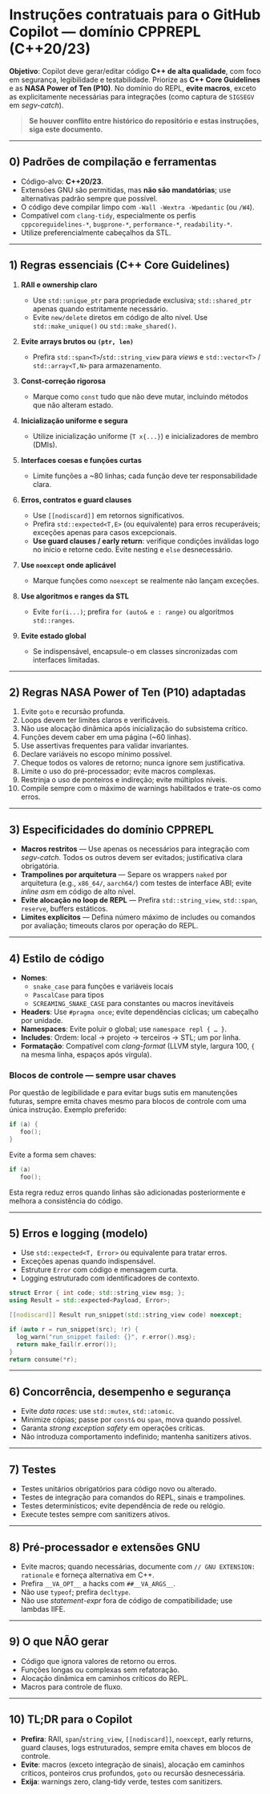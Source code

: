 # Instruções contratuais para o GitHub Copilot — domínio **CPPREPL** (C++20/23)

**Objetivo**: Copilot deve gerar/editar código **C++ de alta qualidade**, com foco em segurança, legibilidade e testabilidade. Priorize as **C++ Core Guidelines** e as **NASA Power of Ten (P10)**. No domínio do REPL, **evite macros**, exceto as explicitamente necessárias para integrações (como captura de `SIGSEGV` em *segv-catch*).

> **Se houver conflito entre histórico do repositório e estas instruções, siga este documento.**

---

## 0) Padrões de compilação e ferramentas
- Código-alvo: **C++20/23**.
- Extensões GNU são permitidas, mas **não são mandatórias**; use alternativas padrão sempre que possível.
- O código deve compilar limpo com `-Wall -Wextra -Wpedantic` (ou `/W4`).
- Compatível com `clang-tidy`, especialmente os perfis `cppcoreguidelines-*`, `bugprone-*`, `performance-*`, `readability-*`.
- Utilize preferencialmente cabeçalhos da STL.

---

## 1) Regras essenciais (C++ Core Guidelines)
1. **RAII e ownership claro**
   - Use `std::unique_ptr` para propriedade exclusiva; `std::shared_ptr` apenas quando estritamente necessário.
   - Evite `new/delete` diretos em código de alto nível. Use `std::make_unique()` ou `std::make_shared()`.

2. **Evite arrays brutos ou `(ptr, len)`**
   - Prefira `std::span<T>`/`std::string_view` para *views* e `std::vector<T>` / `std::array<T,N>` para armazenamento.

3. **Const-correção rigorosa**
   - Marque como `const` tudo que não deve mutar, incluindo métodos que não alteram estado.

4. **Inicialização uniforme e segura**
   - Utilize inicialização uniforme (`T x{...}`) e inicializadores de membro (DMIs).

5. **Interfaces coesas e funções curtas**
   - Limite funções a ~80 linhas; cada função deve ter responsabilidade clara.

6. **Erros, contratos e guard clauses**
   - Use `[[nodiscard]]` em retornos significativos.
   - Prefira `std::expected<T,E>` (ou equivalente) para erros recuperáveis; exceções apenas para casos excepcionais.
   - **Use guard clauses / early return**: verifique condições inválidas logo no início e retorne cedo. Evite nesting e `else` desnecessário.

7. **Use `noexcept` onde aplicável**
   - Marque funções como `noexcept` se realmente não lançam exceções.

8. **Use algoritmos e ranges da STL**
   - Evite `for(i...)`; prefira `for (auto& e : range)` ou algoritmos `std::ranges`.

9. **Evite estado global**
   - Se indispensável, encapsule-o em classes sincronizadas com interfaces limitadas.

---

## 2) Regras NASA Power of Ten (P10) adaptadas
1. Evite `goto` e recursão profunda.
2. Loops devem ter limites claros e verificáveis.
3. Não use alocação dinâmica após inicialização do subsistema crítico.
4. Funções devem caber em uma página (~60 linhas).
5. Use assertivas frequentes para validar invariantes.
6. Declare variáveis no escopo mínimo possível.
7. Cheque todos os valores de retorno; nunca ignore sem justificativa.
8. Limite o uso do pré-processador; evite macros complexas.
9. Restrinja o uso de ponteiros e indireção; evite múltiplos níveis.
10. Compile sempre com o máximo de warnings habilitados e trate-os como erros.

---

## 3) Especificidades do domínio **CPPREPL**
- **Macros restritos** — Use apenas os necessários para integração com *segv-catch*. Todos os outros devem ser evitados; justificativa clara obrigatória.
- **Trampolines por arquitetura** — Separe os wrappers `naked` por arquitetura (e.g., `x86_64/`, `aarch64/`) com testes de interface ABI; evite *inline asm* em código de alto nível.
- **Evite alocação no loop de REPL** — Prefira `std::string_view`, `std::span`, `reserve`, buffers estáticos.
- **Limites explícitos** — Defina número máximo de includes ou comandos por avaliação; timeouts claros por operação do REPL.

---

## 4) Estilo de código
- **Nomes**:
  - `snake_case` para funções e variáveis locais
  - `PascalCase` para tipos
  - `SCREAMING_SNAKE_CASE` para constantes ou macros inevitáveis
- **Headers**: Use `#pragma once`; evite dependências cíclicas; um cabeçalho por unidade.
- **Namespaces**: Evite poluir o global; use `namespace repl { … }`.
- **Includes**: Ordem: local → projeto → terceiros → STL; um por linha.
- **Formatação**: Compatível com *clang-format* (LLVM style, largura 100, `{` na mesma linha, espaços após vírgula).

### Blocos de controle — sempre usar chaves
Por questão de legibilidade e para evitar bugs sutis em manutenções futuras, sempre emita chaves mesmo para blocos de controle com uma única instrução. Exemplo preferido:

```cpp
if (a) {
   foo();
}
```
Evite a forma sem chaves:

```cpp
if (a)
   foo();
```
Esta regra reduz erros quando linhas são adicionadas posteriormente e melhora a consistência do código.

---

## 5) Erros e logging (modelo)
- Use `std::expected<T, Error>` ou equivalente para tratar erros.
- Exceções apenas quando indispensável.
- Estruture `Error` com código e mensagem curta.
- Logging estruturado com identificadores de contexto.

```cpp
struct Error { int code; std::string_view msg; };
using Result = std::expected<Payload, Error>;

[[nodiscard]] Result run_snippet(std::string_view code) noexcept;

if (auto r = run_snippet(src); !r) {
  log_warn("run_snippet failed: {}", r.error().msg);
  return make_fail(r.error());
}
return consume(*r);
```

---

## 6) Concorrência, desempenho e segurança

* Evite *data races*: use `std::mutex`, `std::atomic`.
* Minimize cópias; passe por `const&` ou `span`, mova quando possível.
* Garanta *strong exception safety* em operações críticas.
* Não introduza comportamento indefinido; mantenha sanitizers ativos.

---

## 7) Testes

* Testes unitários obrigatórios para código novo ou alterado.
* Testes de integração para comandos do REPL, sinais e trampolines.
* Testes determinísticos; evite dependência de rede ou relógio.
* Execute testes sempre com sanitizers ativos.

---

## 8) Pré-processador e extensões GNU

* Evite macros; quando necessárias, documente com `// GNU EXTENSION: rationale` e forneça alternativa em C++.
* Prefira `__VA_OPT__` a hacks com `##__VA_ARGS__`.
* Não use `typeof`; prefira `decltype`.
* Não use *statement-expr* fora de código de compatibilidade; use lambdas IIFE.

---

## 9) O que NÃO gerar

* Código que ignora valores de retorno ou erros.
* Funções longas ou complexas sem refatoração.
* Alocação dinâmica em caminhos críticos do REPL.
* Macros para controle de fluxo.

---

## 10) TL;DR para o Copilot

* **Prefira**: RAII, `span`/`string_view`, `[[nodiscard]]`, `noexcept`, early returns, guard clauses, logs estruturados, sempre emita chaves em blocos de controle.
* **Evite**: macros (exceto integração de sinais), alocação em caminhos críticos, ponteiros crus profundos, `goto` ou recursão desnecessária.
* **Exija**: warnings zero, clang-tidy verde, testes com sanitizers.

